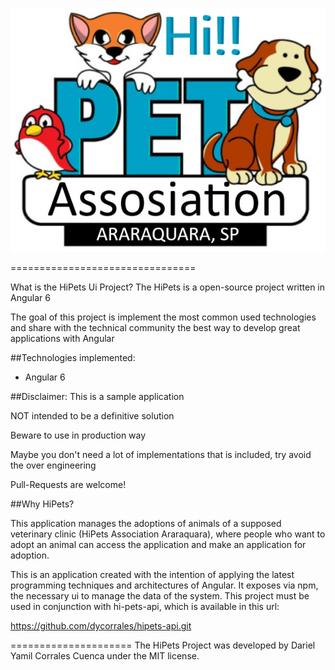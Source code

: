![alt text](https://github.com/dycorrales/hipets-api/blob/master/HiPetsBanner.jpg)

================================

What is the HiPets Ui Project?
The HiPets is a open-source project written in Angular 6

The goal of this project is implement the most common used technologies and share with the technical community the best way to develop great applications with Angular

##Technologies implemented:

- Angular 6

##Disclaimer: This is a sample application

NOT intended to be a definitive solution

Beware to use in production way

Maybe you don't need a lot of implementations that is included, try avoid the over engineering

Pull-Requests are welcome!

##Why HiPets? 

This application manages the adoptions of animals of a supposed veterinary clinic (HiPets Association Araraquara), where people who want to adopt an animal can access the application and make an application for adoption.

This is an application created with the intention of applying the latest programming techniques and architectures of Angular. It exposes via npm, the necessary ui to manage the data of the system. This project must be used in conjunction with hi-pets-api, which is available in this url:

https://github.com/dycorrales/hipets-api.git

===================== The HiPets Project was developed by Dariel Yamil Corrales Cuenca under the MIT license.
